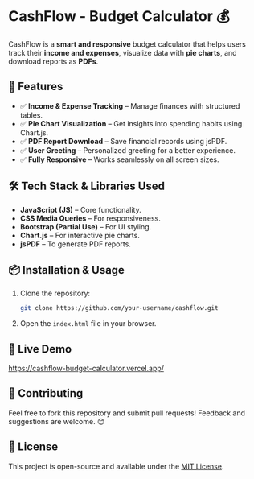 # CashFlow - Budget Calculator 💰

CashFlow is a **smart and responsive** budget calculator that helps users track their **income and expenses**, visualize data with **pie charts**, and download reports as **PDFs**.

## 🚀 Features
- ✅ **Income & Expense Tracking** – Manage finances with structured tables.
- ✅ **Pie Chart Visualization** – Get insights into spending habits using Chart.js.
- ✅ **PDF Report Download** – Save financial records using jsPDF.
- ✅ **User Greeting** – Personalized greeting for a better experience.
- ✅ **Fully Responsive** – Works seamlessly on all screen sizes.

## 🛠️ Tech Stack & Libraries Used
- **JavaScript (JS)** – Core functionality.
- **CSS Media Queries** – For responsiveness.
- **Bootstrap (Partial Use)** – For UI styling.
- **Chart.js** – For interactive pie charts.
- **jsPDF** – To generate PDF reports.


## 📦 Installation & Usage
1. Clone the repository:
   ```sh
   git clone https://github.com/your-username/cashflow.git
   ```
2. Open the `index.html` file in your browser.

## 🔗 Live Demo
https://cashflow-budget-calculator.vercel.app/

## 🤝 Contributing
Feel free to fork this repository and submit pull requests! Feedback and suggestions are welcome. 😊

## 📜 License
This project is open-source and available under the [MIT License](LICENSE).
